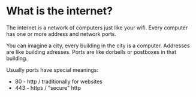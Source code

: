 # What is the internet?

The internet is a network of computers just like your wifi.
Every computer has one or more address and network ports.

You can imagine a city, every building in the city is a computer.
Addresses are like building adresses.
Ports are like dorbells or postboxes in that building.

Usually ports have special meanings:

 - 80  - http / traditionally for websites
 - 443 - https / "secure" http

